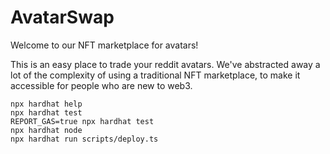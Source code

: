 # AvatarSwap

Welcome to our NFT marketplace for avatars!

This is an easy place to trade your reddit avatars. We've abstracted away a lot of the complexity of using a traditional NFT marketplace, to make it accessible for people who are new to web3.

```shell
npx hardhat help
npx hardhat test
REPORT_GAS=true npx hardhat test
npx hardhat node
npx hardhat run scripts/deploy.ts
```
